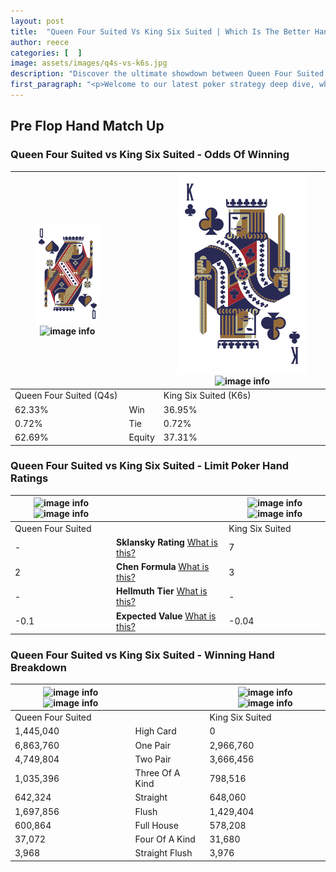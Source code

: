 ```yaml
---
layout: post
title:  "Queen Four Suited Vs King Six Suited | Which Is The Better Hand In Poker? A Complete Guide"
author: reece
categories: [  ]
image: assets/images/q4s-vs-k6s.jpg
description: "Discover the ultimate showdown between Queen Four Suited and King Six Suited in poker! Uncover the odds, strategies, and scenarios where one hand triumphs over the other. Get ready to up your poker game with this thrilling analysis."
first_paragraph: "<p>Welcome to our latest poker strategy deep dive, where we're pitting two distinct hands against each other in a high-stakes showdown: Queen Four Suited vs King Six Suited.</p><p>In the dynamic world of poker, every decision counts, and knowing which hand holds the upper hand is key to your success at the table.</p><p>In this article, we'll dissect these two hands, explore the scenarios where one dominates the other, and equip you with the knowledge to make strategic choices that can tip the odds in your favor.</p><p>Get ready to unravel the intriguing dynamics of these poker hands and elevate your game to new heights.</p>"
---
```




[comment]: # (sp0)

## Pre Flop Hand Match Up

<div class="table hand-ratings" markdown="1"> 



### Queen Four Suited vs King Six Suited - Odds Of Winning


    
| ![image info](assets/images/hand1/q.png) ![image info](assets/images/hand1/4s.png) |  | ![image info](assets/images/hand2/k.png) ![image info](assets/images/hand2/6s.png) |
| -------- | -------- | -------- |
| Queen Four Suited (Q4s) |  | King Six Suited (K6s) |
| 62.33% | Win | 36.95% |
| 0.72% | Tie | 0.72% |
| 62.69% | Equity | 37.31% |




[comment]: # (sp1)



### Queen Four Suited vs King Six Suited - Limit Poker Hand Ratings


    
| ![image info](https://www.riverpairs.com/assets/images/hand1/q.png) ![image info](https://www.riverpairs.com/assets/images/hand1/4s.png) |  | ![image info](https://www.riverpairs.com/assets/images/hand2/k.png) ![image info](https://www.riverpairs.com/assets/images/hand2/6s.png) |
| -------- | -------- | -------- |
| Queen Four Suited |  | King Six Suited |
| - | **Sklansky Rating** [What is this?](/sklansky-rating-explained) | 7 |
| 2 | **Chen Formula** [What is this?](/chen-formula-explained) | 3 |
| - | **Hellmuth Tier** [What is this?](/Hellmuth-tier-explained) | - |
| -0.1 | **Expected Value** [What is this?](/expected-value-explained) | -0.04 |




[comment]: # (sp2)



### Queen Four Suited vs King Six Suited - Winning Hand Breakdown


    
| ![image info](https://www.riverpairs.com/assets/images/hand1/q.png) ![image info](https://www.riverpairs.com/assets/images/hand1/4s.png) |  | ![image info](https://www.riverpairs.com/assets/images/hand2/k.png) ![image info](https://www.riverpairs.com/assets/images/hand2/6s.png) |
| -------- | -------- | -------- |
| Queen Four Suited |  | King Six Suited |
| 1,445,040 | High Card | 0 |
| 6,863,760 | One Pair | 2,966,760 |
| 4,749,804 | Two Pair | 3,666,456 |
| 1,035,396 | Three Of A Kind | 798,516 |
| 642,324 | Straight | 648,060 |
| 1,697,856 | Flush | 1,429,404 |
| 600,864 | Full House | 578,208 |
| 37,072 | Four Of A Kind | 31,680 |
| 3,968 | Straight Flush | 3,976 |




[comment]: # (sp3)



</div>

[comment]: # (sp4)



[comment]: # (sp5)

